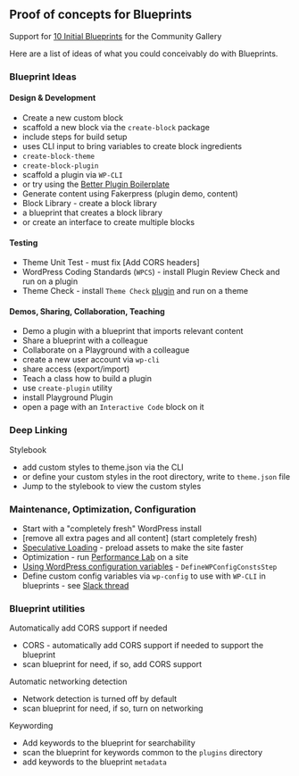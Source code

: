 ## Proof of concepts for Blueprints
Support for [10 Initial Blueprints](https://github.com/adamziel/blueprints/issues/1) for the Community Gallery

Here are a list of ideas of what you could conceivably do with Blueprints.

### Blueprint Ideas

#### Design & Development
- Create a new custom block
 - scaffold a new block via the `create-block` package
 - include steps for build setup
 - uses CLI input to bring variables to create block ingredients
- `create-block-theme` 
- `create-block-plugin` 
 - scaffold a plugin via `WP-CLI`
 - or try using the [Better Plugin Boilerplate](https://github.com/TukuToi/better-wp-plugin-boilerplate)
- Generate content using Fakerpress (plugin demo, content)
- Block Library - create a block library
 - a blueprint that creates a block library
 - or create an interface to create multiple blocks

#### Testing
- Theme Unit Test - must fix [Add CORS headers]
- WordPress Coding Standards (`WPCS`) - install Plugin Review Check and run on a plugin
- Theme Check - install `Theme Check` [plugin](https://wordpress.org/plugins/theme-check/) and run on a theme

#### Demos, Sharing, Collaboration, Teaching
- Demo a plugin with a blueprint that imports relevant content
- Share a blueprint with a colleague
- Collaborate on a Playground with a colleague
 - create a new user account via `wp-cli` 
 - share access (export/import)
- Teach a class how to build a plugin
 - use `create-plugin` utility
 - install Playground Plugin
 - open a page with an `Interactive Code` block on it

### Deep Linking
Stylebook
- add custom styles to theme.json via the CLI
- or define your custom styles in the root directory, write to `theme.json` file
- Jump to the stylebook to view the custom styles

### Maintenance, Optimization, Configuration
- Start with a "completely fresh" WordPress install
 - [remove all extra pages and all content] (start completely fresh)
- [Speculative Loading](https://make.wordpress.org/core/2024/04/09/speculative-loading-in-wordpress/) - preload assets to make the site faster
- Optimization - run [Performance Lab](https://wordpress.org/plugins/performance-lab/) on a site
- [Using WordPress configuration variables](https://wordpress.github.io/wordpress-playground/blueprints-api/steps/#DefineWpConfigConstsStep) - `DefineWPConfigConstsStep`
 - Define custom config variables via `wp-config` to use with `WP-CLI` in blueprints - see [Slack thread](https://wordpress.slack.com/archives/C02RP4T41/p1712283654650719)

### Blueprint utilities
Automatically add CORS support if needed
- CORS - automatically add CORS support if needed to support the blueprint
- scan blueprint for need, if so, add CORS support

Automatic networking detection
- Network detection is turned off by default
- scan blueprint for need, if so, turn on networking

Keywording
- Add keywords to the blueprint for searchability
- scan the blueprint for keywords common to the `plugins` directory
- add keywords to the blueprint `metadata`


